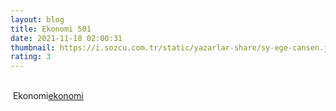 ```yaml
--- 
layout: blog
title: Ekonomi 501
date: 2021-11-18 02:00:31
thumbnail: https://i.sozcu.com.tr/static/yazarlar-share/sy-ege-cansen.jpg?ver=8.0.1
rating: 3
---
```

</br>&nbsp;Ekonomi<a href="Ekonomi">ekonomi</a>